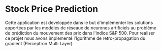 # Stock Price Prediction
Cette application est developpée dans le but d'implémenter les solutions apportées par les modèles de réseaux de neurones artificiels au problème de prédiction du mouvement des prix dans l'indice S&P 500.
Pour realiser ce projet nous avons implementé l'lgorithme de retro-propagation du gradient (Perceptron Multi Layer)
 

